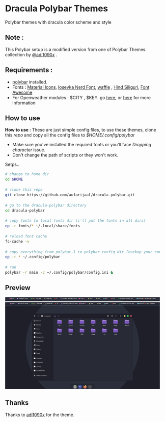 # Dracula Polybar Themes
Polybar themes with dracula color scheme and style

## Note :
This Polybar setup is a modified version from one of Polybar Themes collection by 
[@adi1090x](https://github.com/adi1090x/polybar-themes#-polybar-12) .

## Requirements :
* [polybar](https://github.com/polybar/polybar) installed.
* Fonts : [Material Icons](https://github.com/aufarijaal/dracula-polybar/tree/master/fonts), [Iosevka Nerd Font](https://github.com/aufarijaal/dracula-polybar/tree/master/fonts), [waffle](https://github.com/aufarijaal/dracula-polybar/tree/master/fonts) , [Hind Siliguri](https://github.com/aufarijaal/dracula-polybar/tree/master/fonts), [Font Awesome](https://github.com/aufarijaal/dracula-polybar/tree/master/fonts/font-awesome)
* For Openweather modules : $CITY , $KEY. go [here](https://github.com/polybar/polybar-scripts/tree/master/polybar-scripts/openweathermap-detailed), or [here](https://forum.archlabslinux.com/t/polybar-weather/1357/8) for more information

## How to use
**How to use :** These are just simple config files, to use these themes, clone this *repo* and copy all the config files to *$HOME/.config/polybar*
+ Make sure you've installed the required fonts or you'll face *Dropping character* issue.
+ Don't change the path of scripts or they won't work.

Setps..
```bash
# change to home dir
cd $HOME

# clone this repo
git clone https://github.com/aufarijaal/dracula-polybar.git

# go to the dracula-polybar directory
cd dracula-polybar

# copy fonts to local fonts dir (i'll put the fonts in all dirs)
cp -r fonts/* ~/.local/share/fonts

# reload font cache
fc-cache -v

# copy everything from polybar-1 to polybar config dir (backup your config first if you have)
cp -r * ~/.config/polybar

# run
polybar -r main -c ~/.config/polybar/config.ini &
```
## Preview

![bar](https://github.com/aufarijaal/dracula-polybar/blob/master/assets/screenshot2.png)
<br>
![scrot](https://github.com/aufarijaal/dracula-polybar/blob/master/assets/screenshot1.png)

## Thanks
Thanks to [adi1090x](https://github.com/adi1090x) for the theme.